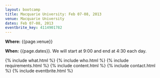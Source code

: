 ```yaml
---
layout: bootcamp
title: Macquarie University: Feb 07-08, 2013
venue: Macquarie University
dates: Feb 07-08, 2013
eventbrite_key: 4114901782
---
```

**Where:** {{page.venue}}

**When:** {{page.dates}}. We will start at 9:00 and end at 4:30 each day.

{% include what.html %}
{% include who.html %}
{% include requirements.html %}
{% include content.html %}
{% include contact.html %}
{% include eventbrite.html %}
